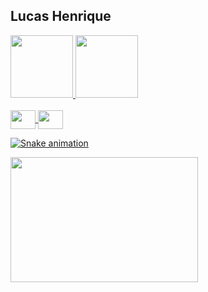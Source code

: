 ## Lucas Henrique

<div align="left">
  <a href="https://github.com/OttoApocalipse">
  <img height="100em" src="https://github-readme-stats.vercel.app/api?username=OttoApocalipse&show_icons=false&theme=dark&include_all_commits=true&count_private=true"/>
  <img height="100em" src="https://github-readme-stats.vercel.app/api/top-langs/?username=OttoApocalipse&layout=compact&langs_count=7&theme=dark"/>
</div>


<div style="display: inline_block"><br> 
  <img align="center" height="30" width="40" src="https://cdn.jsdelivr.net/gh/devicons/devicon/icons/cplusplus/cplusplus-original.svg" />
  <img align="center" height="30" width="40" src="https://cdn.jsdelivr.net/gh/devicons/devicon/icons/csharp/csharp-original.svg" />
  
  ![Snake animation](https://github.com/OttoApocalipse/OttoApocalipse/blob/output/github-contribution-grid-snake.svg)
  
  <img align="center" height="200" width="300" src="https://i.pinimg.com/564x/7f/76/d8/7f76d808b480be33189171b711a713d1.jpg" >
  
</div>
